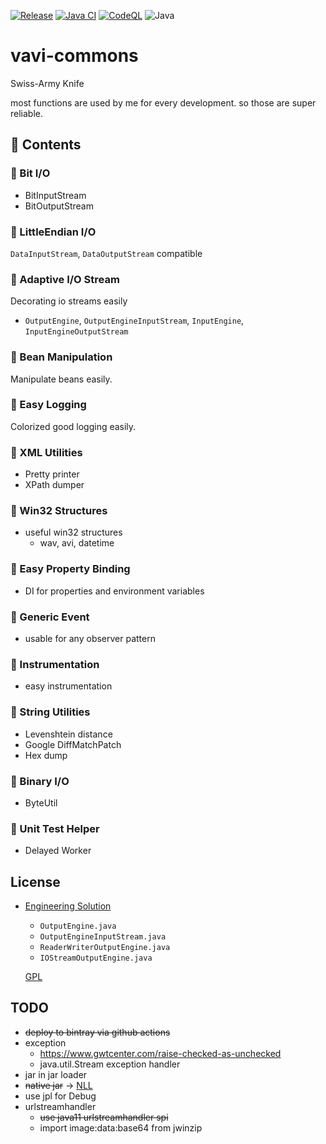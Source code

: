 [![Release](https://jitpack.io/v/umjammer/vavi-commons.svg)](https://jitpack.io/#umjammer/vavi-commons)
[![Java CI](https://github.com/umjammer/vavi-commons/actions/workflows/maven.yml/badge.svg)](https://github.com/umjammer/vavi-commons/actions/workflows/maven.yml)
[![CodeQL](https://github.com/umjammer/vavi-commons/actions/workflows/codeql-analysis.yml/badge.svg)](https://github.com/umjammer/vavi-commons/actions/workflows/codeql-analysis.yml)
![Java](https://img.shields.io/badge/Java-17-b07219)

# vavi-commons

Swiss-Army Knife

most functions are used by me for every development. so those are super reliable.

## 🧰 Contents

### 🔧 Bit I/O

  * BitInputStream
  * BitOutputStream

### 🔧 LittleEndian I/O

  `DataInputStream`, `DataOutputStream` compatible

### 🔧 Adaptive I/O Stream

  Decorating io streams easily

  * `OutputEngine`, `OutputEngineInputStream`, `InputEngine`, `InputEngineOutputStream`

### 🔧 Bean Manipulation

  Manipulate beans easily.

### 🔧 Easy Logging

  Colorized good logging easily.

### 🔧 XML Utilities

  * Pretty printer
  * XPath dumper

### 🔧 Win32 Structures

  * useful win32 structures
    * wav, avi, datetime

### 🔧 Easy Property Binding

  * DI for properties and environment variables

### 🔧 Generic Event

  * usable for any observer pattern

### 🔧 Instrumentation

  * easy instrumentation 

### 🔧 String Utilities

  * Levenshtein distance
  * Google DiffMatchPatch
  * Hex dump

### 🔧 Binary I/O

  * ByteUtil

### 🔧 Unit Test Helper

  * Delayed Worker

## License

 * [Engineering Solution](https://www.ibm.com/developerworks/jp/java/library/j-io1/index.html)

   * `OutputEngine.java`
   * `OutputEngineInputStream.java`
   * `ReaderWriterOutputEngine.java`
   * `IOStreamOutputEngine.java`

   [GPL](http://www.gnu.org/licenses/gpl.html)

## TODO

 * ~~deploy to bintray via github actions~~
 * exception
   * https://www.gwtcenter.com/raise-checked-as-unchecked
   * java.util.Stream exception handler
 * jar in jar loader
 * ~~native jar~~ -> [NLL](https://github.com/scijava/native-lib-loader)
 * use jpl for Debug
 * urlstreamhandler
   * ~~use java11 urlstreamhandler spi~~
   * import image:data:base64 from jwinzip 